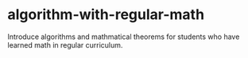 # algorithm-with-regular-math
Introduce algorithms and mathmatical theorems for students who have learned math in regular curriculum.
